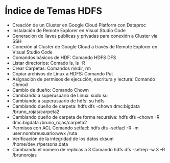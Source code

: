 <h1>
  Índice de Temas HDFS
</h1>
<ul>
  <li>Creación de un Cluster en Google Cloud Platform con Dataproc</li>
  <li>Instalación de Remote Explorer en Visual Studio Code</li>
  <li>Generación de llaves públicas y privadas para conexión a Cluster vía SSH</li>
  <li>Conexión al Cluster de Google Cloud a través de Remote Explorer en Visual Studio Code</li>
  <li>Comandos básicos de HDF: Comando HDFS DFS </li>
  <li>Listar directorios: Comado ls, ls -R</li>
  <li>Crear Carpetas: Comandos mkdir, rm</li>
  <li>Copiar archivos de Linux a HDFS: Comando Put</li>
  <li>Asignación de permisos de ejecución, escritura y lectura: Comando Chmod</li>
  <li>Cambio de dueño: Comando Chown</li>
  <li>Cambiando a superusuario de Linux: sudo su</li>
  <li>Cambiando a superusuario de hdfs: su hdfs</li>
  <li>Cambiando dueño de carpeta: hdfs dfs -chown dmc:bigdata /bruno_rojas/carpeta2</li>
  <li>Cambiando dueño de carpeta de forma recursiva: hdfs dfs -chown -R dmc:bigdata /bruno_rojas/carpeta2</li>
  <li>Permisos con ACL Comando setfacl: hdfs dfs -setfacl -R -m user:nombreusuario:wwx /ruta</li>
  <li>Verificación de la integridad de los datos cksum /home/dev_r/persona.data</li>
  <li>Cambiando el número de replicas a 3 Comando hdfs dfs -setrep -w 3 -R /brunorojas</li>
</ul>
